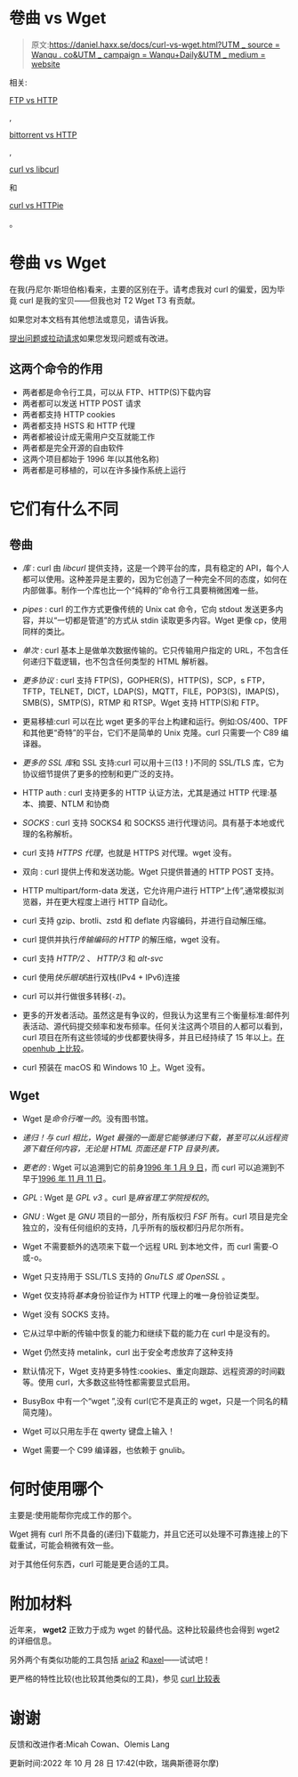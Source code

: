 # 卷曲 vs Wget

> 原文:[https://daniel.haxx.se/docs/curl-vs-wget.html?UTM _ source = Wanqu . co&UTM _ campaign = Wanqu+Daily&UTM _ medium = website](https://daniel.haxx.se/docs/curl-vs-wget.html?utm_source=wanqu.co&utm_campaign=Wanqu+Daily&utm_medium=website)

相关:

[FTP vs HTTP](ftp-vs-http.html)

,

[bittorrent vs HTTP](bittorrent-vs-http.html)

,

[curl vs libcurl](curl-vs-libcurl.html)

和

[curl vs HTTPie](curl-vs-httpie.html)

。

# 卷曲 vs Wget

在我(丹尼尔·斯坦伯格)看来，主要的区别在于。请考虑我对 curl 的偏爱，因为毕竟 curl 是我的宝贝——但我也对 T2 Wget T3 有贡献。

如果您对本文档有其他想法或意见，请告诉我。

[提出问题或拉动请求](https://github.com/bagder/docs)如果您发现问题或有改进。

## 这两个命令的作用

*   两者都是命令行工具，可以从 FTP、HTTP(S)下载内容
*   两者都可以发送 HTTP POST 请求
*   两者都支持 HTTP cookies
*   两者都支持 HSTS 和 HTTP 代理
*   两者都被设计成无需用户交互就能工作
*   两者都是完全开源的自由软件
*   这两个项目都始于 1996 年(以其他名称)
*   两者都是可移植的，可以在许多操作系统上运行

# 它们有什么不同

## 卷曲

*   *库* : curl 由 *libcurl* 提供支持，这是一个跨平台的库，具有稳定的 API，每个人都可以使用。这种差异是主要的，因为它创造了一种完全不同的态度，如何在内部做事。制作一个库也比一个“纯粹的”命令行工具要稍微困难一些。

*   *pipes* : curl 的工作方式更像传统的 Unix cat 命令，它向 stdout 发送更多内容，并以“一切都是管道”的方式从 stdin 读取更多内容。Wget 更像 cp，使用同样的类比。

*   *单次* : curl 基本上是做单次数据传输的。它只传输用户指定的 URL，不包含任何递归下载逻辑，也不包含任何类型的 HTML 解析器。

*   *更多协议* : curl 支持 FTP(S)，GOPHER(S)，HTTP(S)，SCP，s FTP，TFTP，TELNET，DICT，LDAP(S)，MQTT，FILE，POP3(S)，IMAP(S)，SMB(S)，SMTP(S)，RTMP 和 RTSP。Wget 支持 HTTP(S)和 FTP。

*   更易移植:curl 可以在比 wget 更多的平台上构建和运行。例如:OS/400、TPF 和其他更“奇特”的平台，它们不是简单的 Unix 克隆。curl 只需要一个 C89 编译器。

*   *更多的 SSL 库*和 SSL 支持:curl 可以用十三(13！)不同的 SSL/TLS 库，它为协议细节提供了更多的控制和更广泛的支持。

*   HTTP auth : curl 支持更多的 HTTP 认证方法，尤其是通过 HTTP 代理:基本、摘要、NTLM 和协商

*   *SOCKS* : curl 支持 SOCKS4 和 SOCKS5 进行代理访问。具有基于本地或代理的名称解析。

*   curl 支持 *HTTPS 代理*，也就是 HTTPS 对代理。wget 没有。

*   双向 : curl 提供上传和发送功能。Wget 只提供普通的 HTTP POST 支持。

*   HTTP multipart/form-data 发送，它允许用户进行 HTTP“上传”,通常模拟浏览器，并在更大程度上进行 HTTP 自动化。

*   curl 支持 gzip、brotli、zstd 和 deflate 内容编码，并进行自动解压缩。

*   curl 提供并执行*传输编码的 HTTP* 的解压缩，wget 没有。

*   curl 支持 *HTTP/2* 、 *HTTP/3* 和 *alt-svc*

*   curl 使用*快乐眼球*进行双栈(IPv4 + IPv6)连接

*   curl 可以并行做很多转移(`-Z`)。

*   更多的开发者活动。虽然这是有争议的，但我认为这里有三个衡量标准:邮件列表活动、源代码提交频率和发布频率。任何关注这两个项目的人都可以看到，curl 项目在所有这些领域的步伐都要快得多，并且已经持续了 15 年以上。[在 openhub 上比较](https://www.openhub.net/p/_compare?project_0=cURL&project_1=Wget)。

*   curl 预装在 macOS 和 Windows 10 上。Wget 没有。

## Wget

*   Wget 是*命令行唯一的*。没有图书馆。

*   *递归！与 curl 相比，Wget 最强的一面是它能够递归下载，甚至可以从远程资源下载任何内容，无论是 HTML 页面还是 FTP 目录列表。*

*   *更老的* : Wget 可以追溯到它的前身[1996 年 1 月 9 日](https://ftp.sunet.se/mirror/archive/ftp.sunet.se/pub/www/utilities/wget/old-versions/)，而 curl 可以追溯到不早于[1996 年 11 月 11 日](https://curl.se/docs/history.html)。

*   *GPL* : Wget 是 *GPL v3* 。curl 是*麻省理工学院授权的*。

*   *GNU* : Wget 是 *GNU* 项目的一部分，所有版权归 *FSF* 所有。curl 项目是完全独立的，没有任何组织的支持，几乎所有的版权都归丹尼尔所有。

*   Wget 不需要额外的选项来下载一个远程 URL 到本地文件，而 curl 需要-O 或-o。

*   Wget 只支持用于 SSL/TLS 支持的 *GnuTLS 或 OpenSSL* 。

*   Wget 仅支持将*基本*身份验证作为 HTTP 代理上的唯一身份验证类型。

*   Wget 没有 SOCKS 支持。

*   它从过早中断的传输中恢复的能力和继续下载的能力在 curl 中是没有的。

*   Wget 仍然支持 metalink，curl 出于安全考虑放弃了这种支持

*   默认情况下，Wget 支持更多特性:cookies、重定向跟踪、远程资源的时间戳等。使用 curl，大多数这些特性都需要显式启用。

*   BusyBox 中有一个“wget ”,没有 curl(它不是真正的 wget，只是一个同名的精简克隆)。

*   Wget 可以只用左手在 qwerty 键盘上输入！

*   Wget 需要一个 C99 编译器，也依赖于 gnulib。

# 何时使用哪个

主要是:使用能帮你完成工作的那个。

Wget 拥有 curl 所不具备的(递归)下载能力，并且它还可以处理不可靠连接上的下载重试，可能会稍微有效一些。

对于其他任何东西，curl 可能是更合适的工具。

# 附加材料

近年来， **wget2** 正致力于成为 wget 的替代品。这种比较最终也会得到 wget2 的详细信息。

另外两个有类似功能的工具包括 [aria2](https://aria2.github.io/) 和[axel](https://github.com/axel-download-accelerator/axel)——试试吧！

更严格的特性比较(也比较其他类似的工具)，参见 [curl 比较表](https://curl.se/docs/comparison-table.html)

# 谢谢

反馈和改进作者:Micah Cowan、Olemis Lang

更新时间:2022 年 10 月 28 日 17:42(中欧，瑞典斯德哥尔摩)